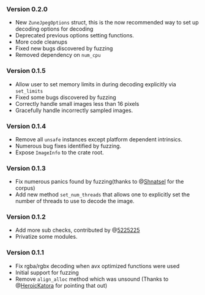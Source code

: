 ### Version 0.2.0
- New `ZuneJpegOptions` struct, this is the now recommended way to set up  decoding options for
decoding
- Deprecated previous options setting functions.
- More code cleanups
- Fixed new bugs discovered by fuzzing
- Removed dependency on `num_cpu`

### Version 0.1.5
- Allow user to set memory limits in during decoding explicitly via `set_limits`
- Fixed some bugs discovered by fuzzing
- Correctly handle small images less than 16 pixels
- Gracefully handle incorrectly sampled images.

### Version 0.1.4
- Remove all `unsafe` instances except platform dependent intrinsics.
- Numerous bug fixes identified by fuzzing.
- Expose `ImageInfo` to the crate root.

### Version 0.1.3
- Fix numerous panics found by fuzzing(thanks to @[Shnatsel] for the corpus)
- Add new method `set_num_threads` that allows one to explicitly set the number of threads to use to decode the image.

### Version 0.1.2
- Add more sub checks, contributed by @[5225225]
- Privatize some modules.

### Version 0.1.1
- Fix rgba/rgbx decoding when avx optimized functions were used
- Initial support for fuzzing 
- Remove `align_alloc` method which was unsound (Thanks to @[HeroicKatora] for pointing that out)



[Shnatsel]:https://github.com/Shnatsel
[HeroicKatora]:https://github.com/HeroicKatora
[5225225]:https://github.com/5225225